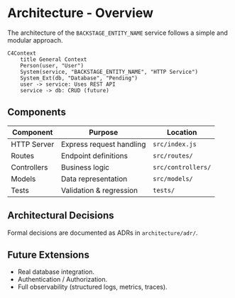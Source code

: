# Architecture - Overview

The architecture of the `BACKSTAGE_ENTITY_NAME` service follows a simple and modular approach.

```mermaid
C4Context
    title General Context
    Person(user, "User")
    System(service, "BACKSTAGE_ENTITY_NAME", "HTTP Service")
    System_Ext(db, "Database", "Pending")
    user -> service: Uses REST API
    service -> db: CRUD (future)
```

## Components

| Component   | Purpose                  | Location           |
| ----------- | ------------------------ | ------------------ |
| HTTP Server | Express request handling | `src/index.js`     |
| Routes      | Endpoint definitions     | `src/routes/`      |
| Controllers | Business logic           | `src/controllers/` |
| Models      | Data representation      | `src/models/`      |
| Tests       | Validation & regression  | `tests/`           |

## Architectural Decisions

Formal decisions are documented as ADRs in `architecture/adr/`.

## Future Extensions

- Real database integration.
- Authentication / Authorization.
- Full observability (structured logs, metrics, traces).
